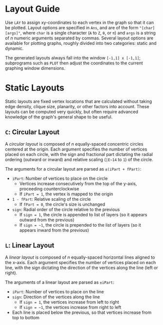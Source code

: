 # Layout Guide

Use `LAY` to assign xy-coordinates to each vertex in the graph so that it can be plotted. Layout options are specified in `Ans`, and are of the form `"[char][args]"`, where `char` is a single character (`A` to `Z`, `θ`, or `π`) and `args` is a string of _n_ numeric arguments separated by commas. Several layout options are available for plotting graphs, roughly divided into two categories: static and dynamic.

The generated layouts always fall into the window `[-1,1] x [-1,1]`; subprograms such as `PLOT` then adjust the coordinates to the current graphing window dimensions.

# Static Layouts
Static layouts are fixed vertex locations that are calculated without taking edge density, clique size, planarity, or other factors into account. These layouts can be computed very quickly, but often require advanced knowledge of the graph's general shape to be useful.

## `C`: Circular Layout
A _circular layout_ is composed of _n_ equally-spaced concentric circles centered at the origin. Each argument specifies the number of vertices placed on each circle, with the sign and fractional part dictating the radial ordering (outward or inward) and relative scaling (`|E~14` to `1`) of the circle.

The arguments for a circular layout are parsed as `±(iPart + fPart)`:

* `iPart`: Number of vertices to place on the circle
  * Vertices increase consecutively from the top of the y-axis, proceeding counterclockwise
  * If `iPart = 1`, the vertex is mapped to the origin
* `1 - fPart`: Relative scaling of the circle
  * If `fPart = 0`, the circle's size is unchanged
* `sign`: Radial order of the circle relative to the previous
  * If `sign = 1`, the circle is appended to list of layers (so it appears outward from the previous)
  * If `sign = ~1`, the circle is prepended to the list of layers (so it appears inward from the previous)

## `L`: Linear Layout
A _linear layout_ is composed of _n_ equally-spaced horizontal lines aligned to the x-axis. Each argument specifies the number of vertices placed on each line, with the sign dictating the direction of the vertices along the line (left or right).

The arguments of a linear layout are parsed as `±iPart`:

* `iPart`: Number of vertices to place on the line
* `sign`: Direction of the vertices along the line
  * If `sign = 1`, the vertices increase from left to right
  * If `sign = ~1`, the vertices increase from right to left
* Each line is placed below the previous, so that vertices increase from top to bottom
